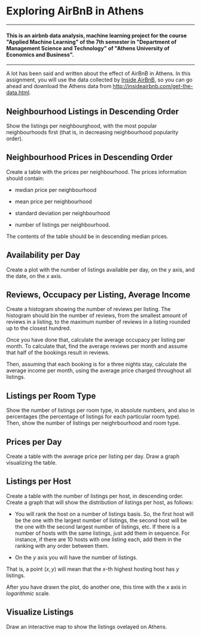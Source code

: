 
# Exploring AirBnB in Athens
---
#### This is an airbnb data analysis, machine learning project for the course "Applied Machine Learning" of the 7th semester in "Department of Management Science and Technology" of "Athens University of Economics and Business".
---

A lot has been said and written about the effect of AirBnB in Athens. In this assignment, you will use the data collected by [Inside AirBnB](http://insideairbnb.com), so you can go ahead and download the Athens data from http://insideairbnb.com/get-the-data.html.


## Neighbourhood Listings in Descending Order

Show the listings per neighbourghood, with the most popular neighbourhoods first (that is, in decreasing neighbourhood popularity order).

## Neighbourhood Prices in Descending Order

Create a table with the prices per neighbourhood. The prices information should contain:

* median price per neighbourhood

* mean price per neighbourhood

* standard deviation per neighbourhood

* number of listings per neighbourhood.

The contents of the table should be in descending median prices.

## Availability per Day

Create a plot with the number of listings available per day, on the $y$ axis, and the date, on the $x$ axis.

## Reviews, Occupacy per Listing, Average Income

Create a histogram showing the number of reviews per listing. The histogram should bin the number of reviews, from the smallest amount of reviews in a listing, to the maximum number of reviews in a listing rounded up to the closest hundred.

Once you have done that, calculate the average occupacy per listing per month. To calculate that, find the average reviews per month and assume that half of the bookings result in reviews.

Then, assuming that each booking is for a three nights stay, calculate the average income per month, using the average price charged throughout all listings.

## Listings per Room Type

Show the number of listings per room type, in absolute numbers, and also in percentages (the percentage of listings for each particular room type). Then, show the number of listings per neighrbourhood and room type.


## Prices per Day

Create a table with the average price per listing per day. Draw a graph visualizing the table.

## Listings per Host

Create a table with the number of listings per host, in descending order. Create a graph that will show the distribution of listings per host, as follows:

* You will rank the host on a number of listings basis. So, the first host will be the one with the largest number of listings, the second host will be the one with the second largest number of listings, etc. If there is a number of hosts with the same listings, just add them in sequence. For instance, if there are 10 hosts with one listing each, add them in the ranking with any order between them.

* On the $y$ axis you will have the number of listings.

That is, a point $(x, y)$ will mean that the $x$-th highest hosting host has $y$ listings.

After you have drawn the plot, do another one, this time with the $x$ axis in *logarithmic* scale.

## Visualize Listings

Draw an interactive map to show the listings ovelayed on Athens.

